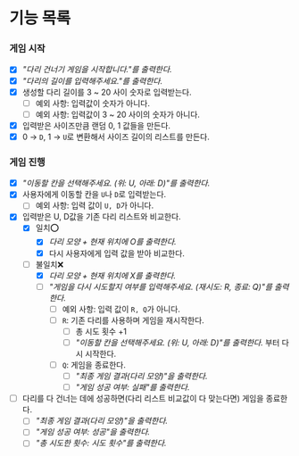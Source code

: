 기능 목록
===

### **게임 시작**

- [x] *"다리 건너기 게임을 시작합니다."를 출력한다.*
- [x] *"다리의 길이를 입력해주세요."를 출력한다.*
- [x] 생성할 다리 길이를 3 ~ 20 사이 숫자로 입력받는다.
    - [ ] 예외 사항: 입력값이 숫자가 아니다.
    - [ ] 예외 사항: 입력값이 3 ~ 20 사이의 숫자가 아니다.
- [x] 입력받은 사이즈만큼 랜덤 0, 1 값들을 만든다.
- [x] 0 → `D`, 1 → `U`로 변환해서 사이즈 길이의 리스트를 만든다.

### **게임 진행**

- [x] *"이동할 칸을 선택해주세요. (위: U, 아래: D)"를 출력한다.*
- [x] 사용자에게 이동할 칸을 `U`나 `D`로 입력받는다.
    - [ ] 예외 사항: 입력 값이 `U, D`가 아니다.
- [x] 입력받은 U, D값을 기존 다리 리스트와 비교한다.
  - [x] 일치⭕
    - [x] *다리 모양 + 현재 위치에 O를 출력한다.*
    - [x] 다시 사용자에게 입력 값을 받아 비교한다.
  - [ ] 불일치❌
    - [x] *다리 모양 + 현재 위치에 X를 출력한다.*
    - [ ] *"게임을 다시 시도할지 여부를 입력해주세요. (재시도: R, 종료: Q)"를 출력한다.*
      - [ ] 예외 사항: 입력 값이 `R, Q`가 아니다.
      - [ ] `R`: 기존 다리를 사용하며 게임을 재시작한다.
          - [ ] 총 시도 횟수 +1
          - [ ] *"이동할 칸을 선택해주세요. (위: U, 아래: D)"를 출력한다.* 부터 다시 시작한다.
      - [ ] `Q`: 게임을 종료한다.
          - [ ] *"최종 게임 결과(다리 모양)"을 출력한다.*
          - [ ] *"게임 성공 여부: 실패"를 출력한다.*
- [ ] 다리를 다 건너는 데에 성공하면(다리 리스트 비교값이 다 맞는다면) 게임을 종료한다.
    - [ ] *"최종 게임 결과(다리 모양)"을 출력한다.*
    - [ ] *"게임 성공 여부: 성공"을 출력한다.*
    - [ ] *"총 시도한 횟수: 시도 횟수"를 출력한다.*